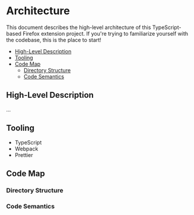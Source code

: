 # Architecture

This document describes the high-level architecture of this TypeScript-based
Firefox extension project. If you're trying to familiarize yourself with the
codebase, this is the place to start!

<!-- toc -->

- [High-Level Description](#high-level-description)
- [Tooling](#tooling)
- [Code Map](#code-map)
  * [Directory Structure](#directory-structure)
  * [Code Semantics](#code-semantics)

<!-- tocstop -->

## High-Level Description

...

## Tooling

- TypeScript
- Webpack
- Prettier

## Code Map

### Directory Structure

<!-- mermaid-fs-diagram -->

### Code Semantics
